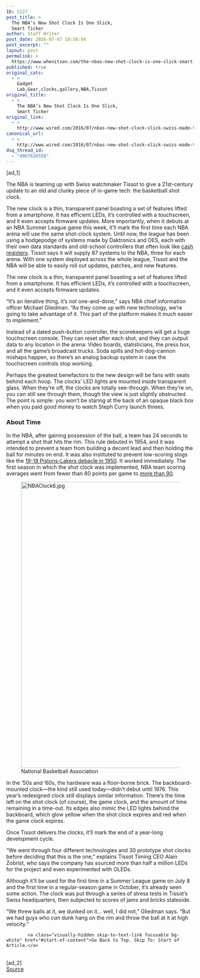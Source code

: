 ```yaml
---
ID: 5227
post_title: >
  The NBA’s New Shot Clock Is One Slick,
  Smart Ticker
author: Staff Writer
post_date: 2016-07-07 10:56:04
post_excerpt: ""
layout: post
permalink: >
  https://www.whenitson.com/the-nbas-new-shot-clock-is-one-slick-smart-ticker/
published: true
original_cats:
  - >
    Gadget
    Lab,Gear,clocks,gallery,NBA,Tissot
original_title:
  - >
    The NBA’s New Shot Clock Is One Slick,
    Smart Ticker
original_link:
  - >
    http://www.wired.com/2016/07/nbas-new-shot-clock-slick-swiss-made-ticker/
canonical_url:
  - >
    http://www.wired.com/2016/07/nbas-new-shot-clock-slick-swiss-made-ticker/
dsq_thread_id:
  - "4967626558"
---
```

 [ad_1]
<br><div id=""><p>The NBA is teaming up with Swiss watchmaker Tissot to give a 21st-century update to an old and clunky piece of in-game tech: the basketball shot clock.</p>
<p>The new clock is a thin, transparent panel boasting a set of features lifted from a smartphone. It has efficient LEDs, it’s controlled with a touchscreen, and it even accepts firmware updates. More importantly, when it debuts at an NBA Summer League game this week, it’ll mark the first time each NBA arena will use the same shot-clock system. Until now, the league has been using a hodgepodge of systems made by Daktronics and OES, each with their own data standards and old-school controllers that often look like <a href="http://www.forumathletic.ca/wp-content/uploads/2012/06/AllSport5000.jpg">cash registers</a>. Tissot says it will supply 87 systems to the NBA, three for each arena. With one system deployed across the whole league, Tissot and the NBA will be able to easily roll out updates, patches, and new features.</p>
<p data-js="fader" class="pullquote carve fader">
	The new clock is a thin, transparent panel boasting a set of features lifted from a smartphone. It has efficient LEDs, it’s controlled with a touchscreen, and it even accepts firmware updates.	<span class="attribution"/>
</p>
“It’s an iterative thing, it’s not one-and-done,” says NBA chief information officer Michael Gliedman. “As they come up with new technology, we’re going to take advantage of it. This part of the platform makes it much easier to implement.”
<p>Instead of a dated push-button controller, the scorekeepers will get a huge touchscreen console. They can reset after each shot, and they can output data to any location in the arena: Video boards, statisticians, the press box, and all the game’s broadcast trucks. Soda spills and hot-dog-cannon mishaps happen, so there’s an analog backup system in case the touchscreen controls stop working.</p>
<p>Perhaps the greatest benefactors to the new design will be fans with seats behind each hoop. The clocks’ LED lights are mounted inside transparent glass. When they’re off, the clocks are totally see-through. When they’re on, you can still see through them, though the view is just slightly obstructed. The point is simple: you won’t be staring at the back of an opaque black box when you paid good money to watch Steph Curry launch threes.</p>
<h3>About Time</h3>
<p>In the NBA, after gaining possession of the ball, a team has 24 seconds to attempt a shot that hits the rim. This rule debuted in 1954, and it was intended to prevent a team from building a decent lead and then holding the ball for minutes on end. It was also instituted to prevent low-scoring slogs like the <a href="http://espn.go.com/classic/s/moment001122stall.html">19-18 Pistons-Lakers debacle in 1950</a>. It worked immediately. The first season in which the shot clock was implemented, NBA team scoring averages went from fewer than 80 points per game to <a href="http://www.basketball-reference.com/leagues/NBA_stats.html" target="_blank">more than 90</a>.</p>
<figure id="attachment_2054522" class="wp-caption landscape alignnone fader relative" data-js="fader"><img class="size-large wp-image-2054522" src="http://www.whenitson.com/wp-content/uploads/2016/07/The-NBAs-New-Shot-Clock-Is-One-Slick-Smart-Ticker.jpg" alt="NBAClock6.jpg" width="1024" height="768"/><figcaption class="wp-caption-text link-underline"><span class="credit link-underline-sm"><span aria-hidden="true" class="ui ui ui-photo inline-block ui-credit relative opacity-6 marg-r-sm marg-l-sm no-caption"/>National Basketball Association</span></figcaption></figure><p>In the ’50s and ’60s, the hardware was a floor-borne brick. The backboard-mounted clock—the kind still used today—didn’t debut until 1976. This year’s redesigned clock still displays similar information. There’s the time left on the shot clock (of course), the game clock, and the amount of time remaining in a time-out. Its edges also mimic the LED lights behind the backboard, which glow yellow when the shot clock expires and red when the game clock expires.</p>
<p>Once Tissot delivers the clocks, it’ll mark the end of a year-long development cycle.</p>
<p>“We went through four different technologies and 30 prototype shot clocks before deciding that this is the one,” explains Tissot Timing CEO Alain Zobrist, who says the company has sourced more than half a million LEDs for the project and even experimented with OLEDs.</p>
<p>Although it’ll be used for the first time in a Summer League game on July 8 and the first time in a regular-season game in October, it’s already seen some action. The clock was put through a series of stress tests in Tissot’s Swiss headquarters, then subjected to scores of jams and bricks stateside.</p>
<p>“We threw balls at it, we dunked on it… well, I did not,” Gliedman says. “But we had guys who <em>can</em> dunk hang on the rim and throw the ball at it at high velocity.”</p>

			<a class="visually-hidden skip-to-text-link focusable bg-white" href="#start-of-content">Go Back to Top. Skip To: Start of Article.</a>

			
</div>
<br>[ad_2]
<br><a href="http://www.wired.com/2016/07/nbas-new-shot-clock-slick-swiss-made-ticker/">Source </a>